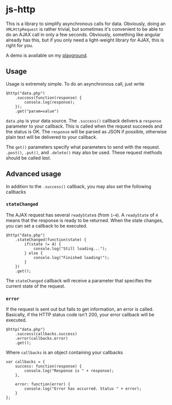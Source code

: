 # js-http

This is a library to simplify asynchronous calls for data. Obviously, doing an `XMLHttpRequest` is rather trivial, but sometimes it's convenient to be able to do an AJAX call in only a few seconds. Obviously, something like angular already has this, but if you only need a light-weight library for AJAX, this is right for you.

A demo is available on my [playground](http://www.michaelcheng.us/playground/lib-js/http/).

## Usage
Usage is extremely simple. To do an asynchronous call, just write

	$http("data.php")
		.success(function(response) {
			console.log(response);
		});
		.get("param=value")

`data.php` is your data source. The `.success()` callback delivers a `response` parameter to your callback. This is called when the request succeeds and the status is OK. The `response` will be parsed as JSON if possible, otherwise plain text will be delivered to your callback.

The `get()` parameters specify what parameters to send with the request. `.post()`, `.put()`, and `.delete()` may also be used. These request methods should be called *last*.

## Advanced usage
In addition to the `.success()` callback, you may also set the following callbacks

### `stateChanged`
The AJAX request has several `readyState`s (from `1`-`4`). A `readyState` of `4` means that the response is ready to be returned. When the state changes, you can set a callback to be executed.

	$http("data.php")
		.stateChanged(function(state) {
			if(state != 4) {
				console.log("Still loading...");
			} else {
				console.log("Finished loading!");
			}
		})
		.get();

The `stateChanged` callback will receive a parameter that specifies the current state of the request.

### `error`
If the request is sent out but fails to get information, an error is called. Basically, if the HTTP status code isn't 200, your error callback will be executed.

	$http("data.php")
		.success(callbacks.success)
		.error(callbacks.error)
		.get();

Where `callbacks` is an object containing your callbacks

	var callbacks = {
		success: function(response) {
			console.log("Response is " + response);
		},
		
		error: function(error) {
			console.log("Error has occurred. Status " + error);
		}
	};
